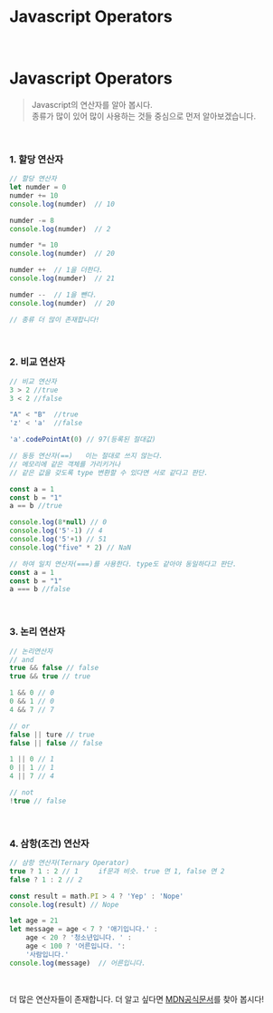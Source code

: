 # Javascript Operators


​	

# Javascript Operators

>Javascript의 연산자를 알아 봅시다. </br>종류가 많이 있어 많이 사용하는 것들 중심으로 먼저 알아보겠습니다.

​	

### 1. 할당 연산자

```javascript
// 할당 연산자
let numder = 0
numder += 10
console.log(numder)  // 10

numder -= 8
console.log(numder)  // 2

numder *= 10
console.log(numder)  // 20

numder ++  // 1을 더한다.
console.log(numder)  // 21

numder --  // 1을 뺀다.
console.log(numder)  // 20

// 종류 더 많이 존재합니다!
```

​	

### 2. 비교 연산자

```javascript
// 비교 연산자
3 > 2 //true
3 < 2 //false

"A" < "B"  //true
'z' < 'a'  //false

'a'.codePointAt(0) // 97(등록된 절대값)

// 동등 연산자(==)   이는 절대로 쓰지 않는다.
// 메모리에 같은 객체를 가리키거나 
// 같은 값을 갖도록 type 변환할 수 있다면 서로 같다고 판단.

const a = 1
const b = "1"
a == b //true

console.log(8*null) // 0
console.log('5'-1) // 4
console.log('5'+1) // 51
console.log("five" * 2) // NaN

// 하여 일치 연산자(===)를 사용한다. type도 같아야 동일하다고 판단.
const a = 1
const b = "1"
a === b //false
```

​	

### 3. 논리 연산자

```javascript
// 논리연산자
// and
true && false // false
true && true // true

1 && 0 // 0
0 && 1 // 0
4 && 7 // 7

// or
false || ture // true
false || false // false

1 || 0 // 1
0 || 1 // 1
4 || 7 // 4

// not
!true // false
```

​	

### 4. 삼항(조건) 연산자

```javascript
// 삼항 연산자(Ternary Operator)
true ? 1 : 2 // 1     if문과 비슷. true 면 1, false 면 2
false ? 1 : 2 // 2

const result = math.PI > 4 ? 'Yep' : 'Nope'
console.log(result) // Nope

let age = 21
let message = age < 7 ? '애기입니다.' :
    age < 20 ? '청소년입니다. ' :
    age < 100 ? '어른입니다. ':
    '사람입니다.'
console.log(message)  // 어른입니다.
```

​	

더 많은 연산자들이 존재합니다. 더 알고 싶다면 [MDN공식문서](https://developer.mozilla.org/ko/docs/Web/JavaScript/Guide/Expressions_and_Operators)를 찾아 봅시다!

​	

​	

​	



